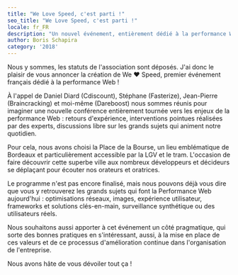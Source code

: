 ```yaml
---
title: "We Love Speed, c'est parti !"
seo_title: "We Love Speed, c'est parti !"
locale: fr_FR
description: "Un nouvel événement, entièrement dédié à la performance Web !"
author: Boris Schapira
category: '2018'
---
```


Nous y sommes, les statuts de l'association sont déposés. J'ai donc le plaisir de vous annoncer la création de We ❤️ Speed, premier événement français dédié à la performance Web !

À l'appel de Daniel Diard (Cdiscount), Stéphane (Fasterize), Jean-Pierre (Braincracking) et moi-même (Dareboost) nous sommes réunis pour imaginer une nouvelle conférence entièrement tournée vers les enjeux de la performance Web : retours d'expérience, interventions pointues réalisées par des experts, discussions libre sur les grands sujets qui animent notre quotidien.

Pour cela, nous avons choisi la Place de la Bourse, un lieu emblématique de Bordeaux et particulièrement accessible par la LGV et le tram. L'occasion de faire découvrir cette superbe ville aux nombreux développeurs et décideurs se déplaçant pour écouter nos orateurs et oratrices.

Le programme n'est pas encore finalisé, mais nous pouvons déjà vous dire que vous y retrouverez les grands sujets qui font la Performance Web aujourd'hui : optimisations réseaux, images, expérience utilisateur, frameworks et solutions clés-en-main, surveillance synthétique ou des utilisateurs réels.

Nous souhaitons aussi apporter à cet événement un côté pragmatique, qui sorte des bonnes pratiques en s'intéressant, aussi, à la mise en place de ces valeurs et de ce processus d'amélioration continue dans l'organisation de l'entreprise.

Nous avons hâte de vous dévoiler tout ça !
